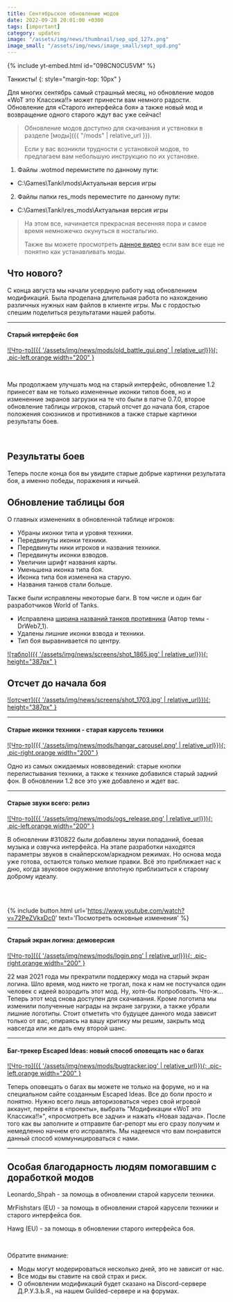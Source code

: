 ```yaml
---
title: Сентябрьское обновление модов
date: 2022-09-28 20:01:00 +0300
tags: [important]
category: updates
image: "/assets/img/news/thumbnail/sep_upd_127x.png"
image_small: "/assets/img/news/image_small/sept_upd.png"
---
```

<p style="display: none">Обновление старого интерфейса боя, релиз старых звуков всего и многое другое скрасит ваши сентябрьские вечера в World of Tanks!</p>

{% include yt-embed.html id="098CN0CU5VM" %}

Танкисты!
{: style="margin-top: 10px" }

Для многих сентябрь самый страшный месяц, но обновление модов «WoT это Классика!!» может принести вам немного радости. Обновление для «Старого интерфейса боя» а также новый мод и возвращение одного старого ждут вас уже сейчас!

> Обновление модов доступно для скачивания и уствновки в разделе [моды]({{ "/mods" | relative_url }}).
>
> Если у вас возникли трудности с установкой модов, то предлагаем вам небольшую инструкцию по их установке.
1. Файлы .wotmod перемистите по данному пути:
- C:\Games\Tanki\mods\Актуальная версия игры
2. Файлы папки res_mods переместите по данному пути:
- C:\Games\Tanki\res_mods\Актуальная версия игры
> 
> На этом все, начинается прекрасная весенняя пора и самое время немножечко окунуться в ностальгию.
>
> Также вы можете просмотреть [данное видео](https://www.youtube.com/watch?v=XLn-GLCK1Qk) если вам все еще не понятно как устанавливать моды.

## Что нового?

С конца августа мы начали усердную работу над обновлением модификаций. Была проделана длительная работа по нахождению различных нужных нам файлов в клиенте игры. Мы с гордостью спешим поделиться результатами нашей работы.

---

#### Старый интерфейс боя

[![Что-то]({{ '/assets/img/news/mods/old_battle_gui.png' | relative_url}}){: .pic-left.orange width="200" }](https://wgmods.net/6287/)

<br>

Мы продолжаем улучшать мод на старый интерфейс, обновление 1.2 принесет вам не только измененные иконки типов боев, но и измененние экранов загрузки на те что были в патче 0.7.0, второе обновление таблицы игроков, старый отсчет до начала боя, старое положения союзников и противников а также старые картинки результаты боев.

<br>

## Результаты боев

Теперь после конца боя вы увидите старые добрые картинки результата боя, а именно победы, поражения и ничьей.

## Обновление таблицы боя

О главных изменениях в обновленной таблице игроков:

- Убраны иконки типа и уровня техники.
- Передвинуты иконки техники.
- Передвинуты ники игроков и названия техники.
- Передвинуты иконки взводов.
- Увеличин шрифт названия карты.
- Уменьшена иконка типа боя.
- Иконка типа боя изменена на старую.
- Названия танков стали больше.

Также были исправлены некоторые баги. В том числе и один баг разработчиков World of Tanks.

- Исправлена [ширина названий танков противника](http://forum.tanki.su/index.php?/topic/2107174-) (Автор темы - DrWeb7_1).
- Удалены лишние иконки взвода и техники.
- Тип боя выравнивается по центру.

[![табло]({{ '/assets/img/news/screens/shot_1865.jpg' | relative_url}}){: height="387px" }](/assets/img/news/screens/shot_1865.jpg)

## Отсчет до начала боя

[![отсчет]({{ '/assets/img/news/screens/shot_1703.jpg' | relative_url}}){: height="387px" }](/assets/img/news/screens/shot_1703.jpg)

---

#### Старые иконки техники - старая карусель техники

[![Что-то]({{ '/assets/img/news/mods/hangar_carousel.png' | relative_url}}){: .pic-right.orange width="200" }](https://wgmods.net/6368/)

Одно из самых ожидаемых новвоведений: старые кнопки перелистывания техники, а также к технике добавился старый задний фон. В обновлении 1.2 все это уже добавлено и ждет вас.

---

#### Старые звуки всего: релиз

[![Что-то]({{ '/assets/img/news/mods/ogs_release.png' | relative_url}}){: .pic-left.orange width="200" }](https://wgmods.net/4844/)

В обновлении #310822 были добавлены звуки попаданий, боевая музыка и озвучка интерфейса. На этапе разработки находятся параметры звуков в снайперском/аркадном режимах. Но основа мода уже готова, остаются только мелкие правки. Всё это приближает нас к дню, когда звуковое окружение вплотную приблизиться к старому доброму идеалу.

<br>
<br>

{% include button.html url='https://www.youtube.com/watch?v=72PeZVkxDc0' text='Посмотреть основные изменения' %}

---

#### Старый экран логина: демоверсия

[![Что-то]({{ '/assets/img/news/mods/login.png' | relative_url}}){: .pic-right.orange width="200" }](https://wgmods.net/4012/)

22 мая 2021 года мы прекратили поддержку мода на старый экран логина. Шло время, мод никто не трогал, пока к нам не постучался один человек с идеей возродить этот мод. Ну, хотя-бы попробовать. Что-ж... Теперь этот мод снова доступен для скачивания. Кроме логотипа мы изменили полученные награды на экране загрузки, а также убрали лишние логотипы. Стоит отметить что будущее данного мода зависит только от вас, опираясь на вашу критику мы решим, закрыть мод навсегда или же дать ему второй шанс.

---

#### Баг-трекер Escaped Ideas: новый способ оповещать нас о багах

[![Что-то]({{ '/assets/img/news/mods/bugtracker.jpg' | relative_url}}){: .pic-left.orange width="200" }](https://example.com)

Теперь оповещать о багах вы можете не только на форуме, но и на специальном сайте созданным Escaped Ideas. Все до боли просто и понятно. Нужно всего лишь авторизоваться через свой игровой аккаунт, перейти в «проекты», выбрать "Модификации «WoT это Классика!!»", «просмотреть все задчи» и нажать «Новая задача». После того как вы заполните и отправите баг-репорт мы его сразу получим и немедленно начнем его исправлять. Мы надеемся что вам понравится данный способ коммуницироваться с нами.

---

## Особая благодарность людям помогавшим с доработкой модов

Leonardo_Shpah - за помощь в обновлении старой карусели техники.

MrFishstars (EU) - за помощь в обновлении старой карусели техники и старого интерфейса боя.

Hawg (EU) - за помощь в обновлении старого интерфейса боя.

<br>

Обратите внимание:

- Моды могут модерироваться несколько дней, это не зависит от нас.
- Все моды вы ставите на свой страх и риск.
- О обновлении модификаций будет сказано на Discord-сервере Д.Р.У.З.Ь.Я., на нашем Guilded-сервере и на форумах.
